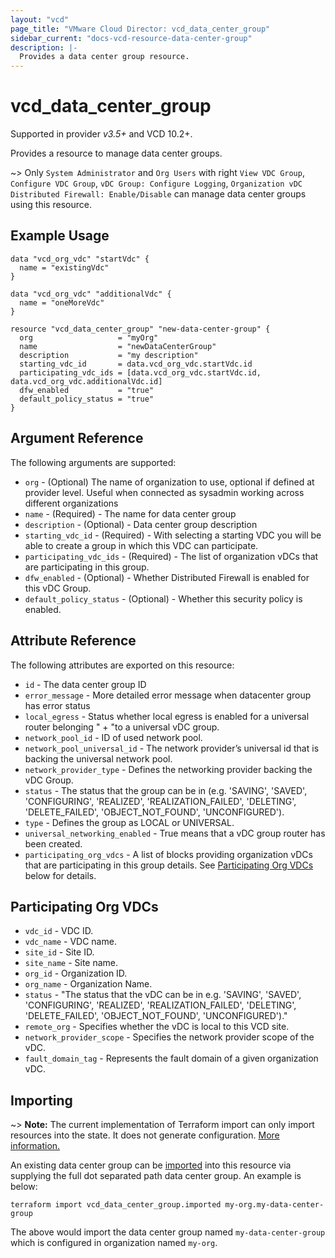 ```yaml
---
layout: "vcd"
page_title: "VMware Cloud Director: vcd_data_center_group"
sidebar_current: "docs-vcd-resource-data-center-group"
description: |-
  Provides a data center group resource.
---
```


# vcd\_data\_center\_group
Supported in provider *v3.5+* and VCD 10.2+.

Provides a resource to manage data center groups.

~> Only `System Administrator` and `Org Users` with right `View VDC Group`, `Configure VDC Group`, `vDC Group: Configure Logging`, `Organization vDC Distributed Firewall: Enable/Disable` can manage data center groups using this resource.

## Example Usage

```hcl
data "vcd_org_vdc" "startVdc" {
  name = "existingVdc"
}

data "vcd_org_vdc" "additionalVdc" {
  name = "oneMoreVdc"
}

resource "vcd_data_center_group" "new-data-center-group" {
  org                   = "myOrg"
  name                  = "newDataCenterGroup"
  description           = "my description"
  starting_vdc_id       = data.vcd_org_vdc.startVdc.id
  participating_vdc_ids = [data.vcd_org_vdc.startVdc.id, data.vcd_org_vdc.additionalVdc.id]
  dfw_enabled           = "true"
  default_policy_status = "true"
}
```

## Argument Reference

The following arguments are supported:

* `org` - (Optional) The name of organization to use, optional if defined at provider level. Useful when connected as sysadmin working across different organizations
* `name` - (Required)  - The name for data center group
* `description` - (Optional)  - Data center group description
* `starting_vdc_id` - (Required)  - With selecting a starting VDC you will be able to create a group in which this VDC can participate.
* `participating_vdc_ids` - (Required)  - The list of organization vDCs that are participating in this group.
* `dfw_enabled` - (Optional)  - Whether Distributed Firewall is enabled for this vDC Group.
* `default_policy_status` - (Optional)  - Whether this security policy is enabled.

## Attribute Reference

The following attributes are exported on this resource:

* `id` - The data center group ID
* `error_message` - More detailed error message when datacenter group has error status
* `local_egress` - Status whether local egress is enabled for a universal router belonging " +
  "to a universal vDC group.
* `network_pool_id` - ID of used network pool.
* `network_pool_universal_id` - The network provider’s universal id that is backing the universal network pool.
* `network_provider_type` - Defines the networking provider backing the vDC Group.
* `status` - The status that the group can be in (e.g. 'SAVING', 'SAVED', 'CONFIGURING', 'REALIZED', 'REALIZATION_FAILED', 'DELETING', 'DELETE_FAILED', 'OBJECT_NOT_FOUND', 'UNCONFIGURED').
* `type` - Defines the group as LOCAL or UNIVERSAL.
* `universal_networking_enabled` - True means that a vDC group router has been created.
* `participating_org_vdcs` - A list of blocks providing organization vDCs that are participating in this group details. See [Participating Org VDCs](#participatingOrgVdcs) below for details.

<a id="participatingOrgVdcs"></a>
## Participating Org VDCs

* `vdc_id` - VDC ID.
* `vdc_name` - VDC name.
* `site_id` - Site ID.
* `site_name` - Site name.
* `org_id` - Organization ID.
* `org_name` - Organization Name.
* `status` - "The status that the vDC can be in e.g. 'SAVING', 'SAVED', 'CONFIGURING', 'REALIZED', 'REALIZATION_FAILED', 'DELETING', 'DELETE_FAILED', 'OBJECT_NOT_FOUND', 'UNCONFIGURED')."
* `remote_org` - Specifies whether the vDC is local to this VCD site.
* `network_provider_scope` - Specifies the network provider scope of the vDC.
*  `fault_domain_tag` - Represents the fault domain of a given organization vDC.

## Importing

~> **Note:** The current implementation of Terraform import can only import resources into the state.
It does not generate configuration. [More information.](https://www.terraform.io/docs/import/)

An existing data center group can be [imported][docs-import] into this resource
via supplying the full dot separated path data center group. An example is below:

[docs-import]: https://www.terraform.io/docs/import/

```
terraform import vcd_data_center_group.imported my-org.my-data-center-group
```

The above would import the data center group named `my-data-center-group` which is configured in organization named `my-org`.
